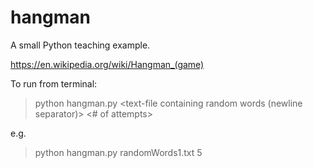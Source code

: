 # hangman
A small Python teaching example. 

https://en.wikipedia.org/wiki/Hangman_(game)

To run from terminal:

>python hangman.py <text-file containing random words (newline separator)> <# of attempts>

e.g.

>python hangman.py randomWords1.txt 5


